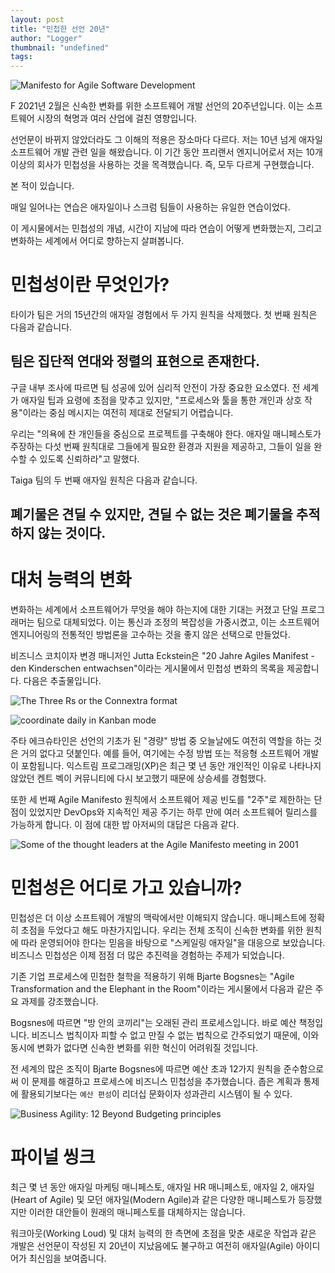```yaml
---
layout: post
title: "민첩한 선언 20년"
author: "Logger"
thumbnail: "undefined"
tags: 
---
```



![Manifesto for Agile Software Development](https://miro.medium.com/max/3810/1*5y609S9ys47NbA4Yq3KNyA.png)

F
2021년 2월은 신속한 변화를 위한 소프트웨어 개발 선언의 20주년입니다. 이는 소프트웨어 시장의 혁명과 여러 산업에 걸친 영향입니다.

선언문이 바뀌지 않았더라도 그 이해의 적용은 장소마다 다르다. 저는 10년 넘게 애자일 소프트웨어 개발 관련 일을 해왔습니다. 이 기간 동안 프리랜서 엔지니어로서 저는 10개 이상의 회사가 민첩성을 사용하는 것을 목격했습니다. 즉, 모두 다르게 구현했습니다.

본 적이 있습니다.

매일 일어나는 연습은 애자일이나 스크럼 팀들이 사용하는 유일한 연습이었다.

이 게시물에서는 민첩성의 개념, 시간이 지남에 따라 연습이 어떻게 변화했는지, 그리고 변화하는 세계에서 어디로 향하는지 살펴봅니다.

# 민첩성이란 무엇인가?

타이가 팀은 거의 15년간의 애자일 경험에서 두 가지 원칙을 삭제했다. 첫 번째 원칙은 다음과 같습니다.

## 팀은 집단적 연대와 정렬의 표현으로 존재한다.

구글 내부 조사에 따르면 팀 성공에 있어 심리적 안전이 가장 중요한 요소였다. 전 세계가 애자일 팁과 요령에 초점을 맞추고 있지만, "프로세스와 툴을 통한 개인과 상호 작용"이라는 중심 메시지는 여전히 제대로 전달되기 어렵습니다.

우리는 "의욕에 찬 개인들을 중심으로 프로젝트를 구축해야 한다. 애자일 매니페스토가 주장하는 다섯 번째 원칙대로 그들에게 필요한 환경과 지원을 제공하고, 그들이 일을 완수할 수 있도록 신뢰하라"고 말했다.

Taiga 팀의 두 번째 애자일 원칙은 다음과 같습니다.

## 폐기물은 견딜 수 있지만, 견딜 수 없는 것은 폐기물을 추적하지 않는 것이다.

# 대처 능력의 변화

변화하는 세계에서 소프트웨어가 무엇을 해야 하는지에 대한 기대는 커졌고 단일 프로그래머는 팀으로 대체되었다. 이는 통신과 조정의 복잡성을 가중시켰고, 이는 소프트웨어 엔지니어링의 전통적인 방법론을 고수하는 것을 좋지 않은 선택으로 만들었다.

비즈니스 코치이자 변경 매니저인 Jutta Eckstein은 "20 Jahre Agiles Manifest - den Kinderschen entwachsen"이라는 게시물에서 민첩성 변화의 목록을 제공합니다. 다음은 추출물입니다.

![The Three Rs or the Connextra format](https://miro.medium.com/max/2046/1*X9mgx6UwhqCm82KPvg3Kgg.png)

![coordinate daily in Kanban mode](https://miro.medium.com/max/12000/0*dgWw5NE7IMlsrpuw)

주타 에크슈타인은 선언의 기초가 된 "경량" 방법 중 오늘날에도 여전히 역할을 하는 것은 거의 없다고 덧붙인다. 예를 들어, 여기에는 수정 방법 또는 적응형 소프트웨어 개발이 포함됩니다. 익스트림 프로그래밍(XP)은 최근 몇 년 동안 개인적인 이유로 나타나지 않았던 켄트 벡이 커뮤니티에 다시 보고했기 때문에 상승세를 경험했다.

또한 세 번째 Agile Manifesto 원칙에서 소프트웨어 제공 빈도를 "2주"로 제한하는 단점이 있었지만 DevOps와 지속적인 제공 주기는 하루 만에 여러 소프트웨어 릴리스를 가능하게 합니다. 이 점에 대한 밥 아저씨의 대답은 다음과 같다.

![Some of the thought leaders at the Agile Manifesto meeting in 2001](https://miro.medium.com/max/1280/1*0pa5Iqm2-Fmmx32iMjSACA.jpeg)

# 민첩성은 어디로 가고 있습니까?

민첩성은 더 이상 소프트웨어 개발의 맥락에서만 이해되지 않습니다. 매니페스트에 정확히 초점을 두었다고 해도 마찬가지입니다. 우리는 전체 조직이 신속한 변화를 위한 원칙에 따라 운영되어야 한다는 믿음을 바탕으로 "스케일링 애자일"을 대응으로 보았습니다. 비즈니스 민첩성은 이제 점점 더 많은 추진력을 경험하는 주제가 되었습니다.

기존 기업 프로세스에 민첩한 철학을 적용하기 위해 Bjarte Bogsnes는 "Agile Transformation and the Elephant in the Room"이라는 게시물에서 다음과 같은 주요 과제를 강조했습니다.

Bogsnes에 따르면 "방 안의 코끼리"는 오래된 관리 프로세스입니다. 바로 예산 책정입니다. 비즈니스 법칙이자 피할 수 없고 만질 수 없는 법칙으로 간주되었기 때문에, 이와 동시에 변화가 없다면 신속한 변화를 위한 혁신이 어려워질 것입니다.

전 세계의 많은 조직이 Bjarte Bogsnes에 따르면 예산 초과 12가지 원칙을 준수함으로써 이 문제를 해결하고 프로세스에 비즈니스 민첩성을 추가했습니다. 좁은 계획과 통제에 활용되기보다는 `예산 편성`이 리더십 문화이자 성과관리 시스템이 될 수 있다.

![Business Agility: 12 Beyond Budgeting principles](https://miro.medium.com/max/1606/1*y1svxhK12JCWuBDuNC4hWQ.png)

# 파이널 씽크

최근 몇 년 동안 애자일 마케팅 매니페스토, 애자일 HR 매니페스토, 애자일 2, 애자일(Heart of Agile) 및 모던 애자일(Modern Agile)과 같은 다양한 매니페스토가 등장했지만 이러한 대안들이 원래의 매니페스토를 대체하지는 않습니다.

워크아웃(Working Loud) 및 대처 능력의 한 측면에 초점을 맞춘 새로운 작업과 같은 개발은 선언문이 작성된 지 20년이 지났음에도 불구하고 여전히 애자일(Agile) 아이디어가 최신임을 보여줍니다.